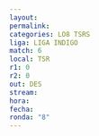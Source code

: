 ```yaml
---
layout: 
permalink: 
categories: LO8 TSRS
liga: LIGA INDIGO
match: 6
local: TSR
r1: 0
r2: 0
out: DES
stream: 
hora: 
fecha: 
ronda: "8"
---
```

